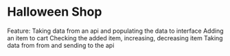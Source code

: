 # Halloween Shop

Feature: 
    Taking data from an api and populating the data to interface
    Adding an item to cart 
    Checking the added item, increasing, decreasing item
    Taking data from from and sending to the api
